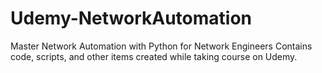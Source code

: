 # Udemy-NetworkAutomation
Master Network Automation with Python for Network Engineers
Contains code, scripts, and other items created while taking course on Udemy.
